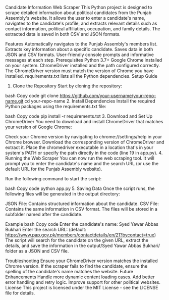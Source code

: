 Candidate Information Web Scraper
This Python project is designed to scrape detailed information about political candidates from the Punjab Assembly's website. It allows the user to enter a candidate's name, navigates to the candidate's profile, and extracts relevant details such as contact information, political affiliation, occupation, and family details. The extracted data is saved in both CSV and JSON formats.

Features
Automatically navigates to the Punjab Assembly's members list.
Extracts key information about a specific candidate.
Saves data in both JSON and CSV formats.
User-friendly console prompts and informative messages at each step.
Prerequisites
Python 3.7+
Google Chrome installed on your system.
ChromeDriver installed and the path configured correctly.
The ChromeDriver version must match the version of Chrome you have installed.
requirements.txt lists all the Python dependencies.
Setup Guide
1. Clone the Repository
Start by cloning the repository:

bash
Copy code
git clone https://github.com/your-username/your-repo-name.git
cd your-repo-name
2. Install Dependencies
Install the required Python packages using the requirements.txt file:

bash
Copy code
pip install -r requirements.txt
3. Download and Set Up ChromeDriver
You need to download and install ChromeDriver that matches your version of Google Chrome:

Check your Chrome version by navigating to chrome://settings/help in your Chrome browser.
Download the corresponding version of ChromeDriver and extract it.
Place the chromedriver executable in a location that's in your system's PATH or specify the path directly in the code (line 19 in app.py).
4. Running the Web Scraper
You can now run the web scraping tool. It will prompt you to enter the candidate's name and the search URL (or use the default URL for the Punjab Assembly website).

Run the following command to start the script:

bash
Copy code
python app.py
5. Saving Data
Once the script runs, the following files will be generated in the output directory:

JSON File: Contains structured information about the candidate.
CSV File: Contains the same information in CSV format.
The files will be stored in a subfolder named after the candidate.

Example
bash
Copy code
Enter the candidate's name: Syed Yawar Abbas Bukhari
Enter the search URL:
(default: https://www.pap.gov.pk/members/contactdetails/en/21?bycontact=true) 
The script will search for the candidate on the given URL, extract the details, and save the information in the output/Syed Yawar Abbas Bukhari/ folder as a JSON and CSV file.

Troubleshooting
Ensure your ChromeDriver version matches the installed Chrome version.
If the scraper fails to find the candidate, ensure the spelling of the candidate's name matches the website.
Future Enhancements
Handle more dynamic content loading cases.
Add better error handling and retry logic.
Improve support for other political websites.
License
This project is licensed under the MIT License - see the LICENSE file for details.